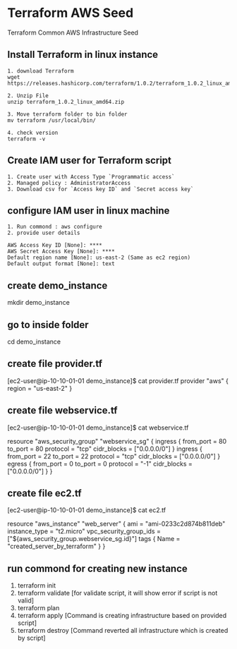 # Terraform AWS Seed

Terraform Common AWS Infrastructure Seed

## Install Terraform in linux instance
    1. download Terraform 
    wget https://releases.hashicorp.com/terraform/1.0.2/terraform_1.0.2_linux_amd64.zip
    
    2. Unzip File
    unzip terraform_1.0.2_linux_amd64.zip
    
    3. Move terraform folder to bin folder
    mv terraform /usr/local/bin/

    4. check version
    terraform -v

## Create IAM user for Terraform script
    1. Create user with Access Type `Programmatic access`
    2. Managed policy : AdministratorAccess
    3. Download csv for `Access key ID` and `Secret access key`

## configure IAM user in linux machine
    1. Run commond : aws configure
    2. provide user details

    AWS Access Key ID [None]: ****
    AWS Secret Access Key [None]: ****
    Default region name [None]: us-east-2 (Same as ec2 region)
    Default output format [None]: text

## create demo_instance
mkdir demo_instance

## go to inside folder
cd demo_instance

## create file provider.tf
[ec2-user@ip-10-10-01-01 demo_instance]$ cat  provider.tf
provider "aws" {
region = "us-east-2"
}

## create file webservice.tf
[ec2-user@ip-10-10-01-01 demo_instance]$ cat webservice.tf

resource "aws_security_group" "webservice_sg" {
ingress {
from_port = 80
to_port = 80
protocol = "tcp"
cidr_blocks  = ["0.0.0.0/0"]
}
ingress {
from_port = 22
to_port = 22
protocol = "tcp"
cidr_blocks  = ["0.0.0.0/0"]
}
egress {
from_port = 0
to_port = 0
protocol = "-1"
cidr_blocks  = ["0.0.0.0/0"]
}
}

## create file ec2.tf
[ec2-user@ip-10-10-01-01 demo_instance]$ cat ec2.tf

resource "aws_instance" "web_server" {
ami = "ami-0233c2d874b811deb"
instance_type = "t2.micro"
vpc_security_group_ids = ["${aws_security_group.webservice_sg.id}"]
tags {
Name = "created_server_by_terraform"
}
}

## run commond for creating new instance

1.  terraform init
2.  terraform validate [for validate script, it will show error if script is not valid]
3.  terraform plan
4.  terraform apply [Command is creating infrastructure based on provided script]
5.  terraform destroy [Command reverted all infrastructure which is created by script]


